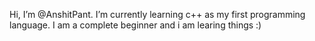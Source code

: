 Hi, I’m @AnshitPant.
I’m currently learning c++ as my first programming language. 
I am a complete beginner and i am learing things :)



